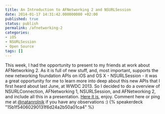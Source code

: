 ```yaml
---
title: An Introduction to AFNetworking 2 and NSURLSession
date: 2014-01-17 14:31:42.000000000 +02:00
published: true
status: publish
permalink: /afnetworking-2
categories:
- iOS
- NSURLSession
- Open Source
tags: []
---
```

This week, I had the opportunity to present to my friends at work about AFNetworking 2. As it is full of new stuff, and, most important, supports the new networking foundation APIs on iOS and OS X - NSURLSession - it was a great opportunity for me to learn more into deep about this new APIs that I first heard about last June, at WWDC 2013.
So I decided to do a overview of NSURLConnection, AFNetworking 1, NSURLSession, and AFNetworking 2, and include all this in a presentation.
[Here it is](https://speakerdeck.com/natanrolnik/an-introduction-to-nsurlsession-and-afnetworking-2), enjoy. Comment here or ping me at [@natanrolnik](https://twitter.com/natanrolnik) if you have any observations :)
{% speakerdeck "15b1f54060290131f6d24a2b50a01ca4" %}
